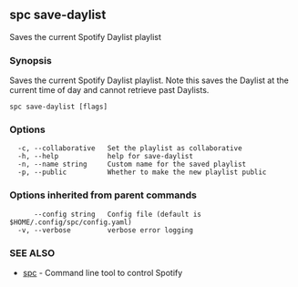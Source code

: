 ## spc save-daylist

Saves the current Spotify Daylist playlist

### Synopsis

Saves the current Spotify Daylist playlist.
Note this saves the Daylist at the current time of day and cannot retrieve past Daylists.

```
spc save-daylist [flags]
```

### Options

```
  -c, --collaborative   Set the playlist as collaborative
  -h, --help            help for save-daylist
  -n, --name string     Custom name for the saved playlist
  -p, --public          Whether to make the new playlist public
```

### Options inherited from parent commands

```
      --config string   Config file (default is $HOME/.config/spc/config.yaml)
  -v, --verbose         verbose error logging
```

### SEE ALSO

* [spc](spc.md)	 - Command line tool to control Spotify

